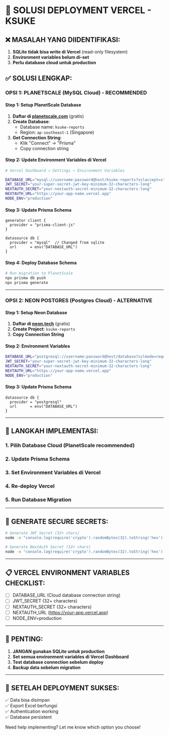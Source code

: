 # 🚀 SOLUSI DEPLOYMENT VERCEL - KSUKE

## ❌ MASALAH YANG DIIDENTIFIKASI:

1. **SQLite tidak bisa write di Vercel** (read-only filesystem)
2. **Environment variables belum di-set**
3. **Perlu database cloud untuk production**

## ✅ SOLUSI LENGKAP:

### OPSI 1: PLANETSCALE (MySQL Cloud) - RECOMMENDED

#### Step 1: Setup PlanetScale Database
1. **Daftar di [planetscale.com](https://planetscale.com)** (gratis)
2. **Create Database**:
   - Database name: `ksuke-reports`
   - Region: `ap-southeast-1` (Singapore)
3. **Get Connection String**:
   - Klik "Connect" → "Prisma" 
   - Copy connection string

#### Step 2: Update Environment Variables di Vercel
```bash
# Vercel Dashboard → Settings → Environment Variables

DATABASE_URL="mysql://username:password@host/ksuke-reports?sslaccept=strict"
JWT_SECRET="your-super-secret-jwt-key-minimum-32-characters-long"
NEXTAUTH_SECRET="your-nextauth-secret-minimum-32-characters-long" 
NEXTAUTH_URL="https://your-app-name.vercel.app"
NODE_ENV="production"
```

#### Step 3: Update Prisma Schema
```prisma
generator client {
  provider = "prisma-client-js"
}

datasource db {
  provider = "mysql"  // Changed from sqlite
  url      = env("DATABASE_URL")
}
```

#### Step 4: Deploy Database Schema
```bash
# Run migration to PlanetScale
npx prisma db push
npx prisma generate
```

---

### OPSI 2: NEON POSTGRES (Postgres Cloud) - ALTERNATIVE

#### Step 1: Setup Neon Database
1. **Daftar di [neon.tech](https://neon.tech)** (gratis)
2. **Create Project**: `ksuke-reports`
3. **Copy Connection String**

#### Step 2: Environment Variables
```bash
DATABASE_URL="postgresql://username:password@host/database?sslmode=require"
JWT_SECRET="your-super-secret-jwt-key-minimum-32-characters-long"
NEXTAUTH_SECRET="your-nextauth-secret-minimum-32-characters-long"
NEXTAUTH_URL="https://your-app-name.vercel.app"
NODE_ENV="production"
```

#### Step 3: Update Prisma Schema  
```prisma
datasource db {
  provider = "postgresql"
  url      = env("DATABASE_URL")
}
```

---

## 🔧 LANGKAH IMPLEMENTASI:

### 1. Pilih Database Cloud (PlanetScale recommended)
### 2. Update Prisma Schema
### 3. Set Environment Variables di Vercel
### 4. Re-deploy Vercel
### 5. Run Database Migration

---

## 🎯 GENERATE SECURE SECRETS:

```bash
# Generate JWT Secret (32+ chars)
node -e "console.log(require('crypto').randomBytes(32).toString('hex'))"

# Generate NextAuth Secret (32+ chars)  
node -e "console.log(require('crypto').randomBytes(32).toString('hex'))"
```

---

## 📋 VERCEL ENVIRONMENT VARIABLES CHECKLIST:

- [ ] DATABASE_URL (Cloud database connection string)
- [ ] JWT_SECRET (32+ characters)
- [ ] NEXTAUTH_SECRET (32+ characters)
- [ ] NEXTAUTH_URL (https://your-app.vercel.app)
- [ ] NODE_ENV=production

---

## 🚨 PENTING:

1. **JANGAN gunakan SQLite untuk production** 
2. **Set semua environment variables di Vercel Dashboard**
3. **Test database connection sebelum deploy**
4. **Backup data sebelum migration**

---

## 🎉 SETELAH DEPLOYMENT SUKSES:

✅ Data bisa disimpan  
✅ Export Excel berfungsi  
✅ Authentication working  
✅ Database persistent  

Need help implementing? Let me know which option you choose!
